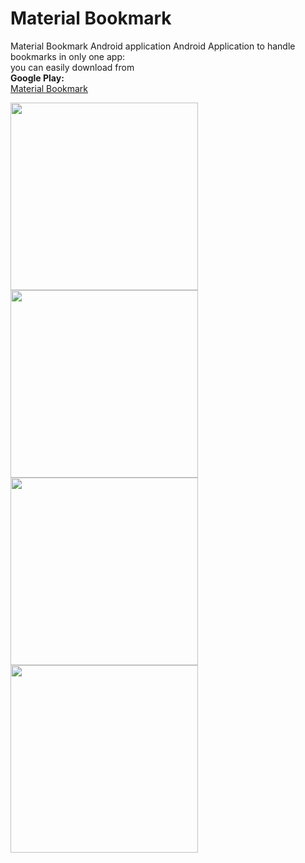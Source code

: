 # Material Bookmark
Material Bookmark Android application
Android Application to handle bookmarks in only one app: <br>
you can easily download from <br>
<b>Google Play:</b><br>
[Material Bookmark](https://play.google.com/store/apps/details?id=com.application.material.bookmarkswallet.app&hl=en-gb)

<img width="300" src="https://lh3.googleusercontent.com/NE_rfDbMPMTqpIM4lz8HofRmwkF5MCBqyc3xc_6d0VAn3izxDZTX6pe93wryaQHvBf0=h900-rw">
<img width="300" src="https://lh3.googleusercontent.com/_tZhvk-z4ekNTFmjiPmXffA_PhPsArNmthflKDFwmXeSoL5f3Ib1blRsMLEgbodsJwA=h900-rw">
<img width="300" src="https://lh3.googleusercontent.com/MV_XQ_WBi3jS-RWQRi7UqZKT_56T4HIK0XTyMqkBujItcvp9DxuwdOsA2PcWGqr-Uv4=h900-rw">
<img width="300" src="https://lh3.googleusercontent.com/OtkbFdXJi9gNakIbWoUASW1lWMpPdbHkX5334MQ2bZAoFVpHVNnpMpgD-Ze8_HNLuSs=h900-rw">
